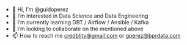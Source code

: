 - 👋 Hi, I’m @guidoperez
- 👀 I’m interested in Data Science and Data Engineering
- 🌱 I’m currently learning DBT / Airflow / Ansible / Kafka 
- 💞️ I’m looking to collaborate on the mentioned above
- 📫 How to reach me credblity@gmail.com or gperez@bprdata.com

<!---
guidoperez/guidoperez is a ✨ special ✨ repository because its `README.md` (this file) appears on your GitHub profile.
You can click the Preview link to take a look at your changes.
--->
